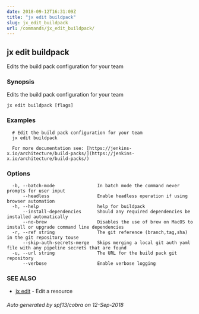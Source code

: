 ```yaml
---
date: 2018-09-12T16:31:09Z
title: "jx edit buildpack"
slug: jx_edit_buildpack
url: /commands/jx_edit_buildpack/
---
```

## jx edit buildpack

Edits the build pack configuration for your team

### Synopsis

Edits the build pack configuration for your team

```
jx edit buildpack [flags]
```

### Examples

```
  # Edit the build pack configuration for your team
  jx edit buildpack
  
  For more documentation see: [https://jenkins-x.io/architecture/build-packs/](https://jenkins-x.io/architecture/build-packs/)
```

### Options

```
  -b, --batch-mode                In batch mode the command never prompts for user input
      --headless                  Enable headless operation if using browser automation
  -h, --help                      help for buildpack
      --install-dependencies      Should any required dependencies be installed automatically
      --no-brew                   Disables the use of brew on MacOS to install or upgrade command line dependencies
  -r, --ref string                The git reference (branch,tag,sha) in the git repository touse
      --skip-auth-secrets-merge   Skips merging a local git auth yaml file with any pipeline secrets that are found
  -u, --url string                The URL for the build pack git repository
      --verbose                   Enable verbose logging
```

### SEE ALSO

* [jx edit](/commands/jx_edit/)	 - Edit a resource

###### Auto generated by spf13/cobra on 12-Sep-2018
